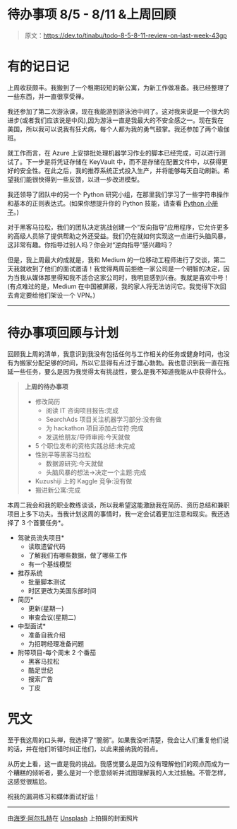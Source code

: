 # 待办事项 8/5 - 8/11 &上周回顾

> 原文：<https://dev.to/tinabu/todo-8-5-8-11-review-on-last-week-43gp>

# 有的记日记

上周收获颇丰。我搬到了一个租期较短的新公寓，为新工作做准备。我已经整理了一些东西，并一直很享受禅。

我还参加了第二次游泳课，现在我能游到游泳池中间了。这对我来说是一个很大的进步(或者我们应该说是中风),因为游泳一直是我最大的不安全感之一。现在我在美国，所以我可以说我有狂犬病，每个人都为我的勇气鼓掌。我还参加了两个瑜伽班。

就工作而言，在 Azure 上安排批处理机器学习作业的脚本已经完成，可以进行测试了。下一步是将凭证存储在 KeyVault 中，而不是存储在配置文件中，以获得更好的安全性。在此之后，我的推荐系统正式投入生产，并将能够每天自动刷新。希望我们能很快得到一些反馈，以进一步改进模型。

我还领导了团队中的另一个 Python 研究小组，在那里我们学习了一些字符串操作和基本的正则表达式。(如果你想提升你的 Python 技能，请查看 [Python 小册子](https://www.pythonmorsels.com/)。)

对于黑客马拉松，我们的团队决定挑战创建一个“反向指导”应用程序，它允许更多的高级人员除了提供帮助之外还受益。我们仍在就如何实现这一点进行头脑风暴，这非常有趣。你指导过别人吗？你会对“逆向指导”感兴趣吗？

但是，我上周最大的成就是，我和 Medium 的一位移动工程师进行了交谈，第二天我就收到了他们的面试邀请！我觉得两周前拒绝一家公司是一个明智的决定，因为当我从媒体那里得知我不适合这家公司时，我明显感到兴奋。我就是喜欢中号！(有点难过的是，Medium 在中国被屏蔽，我的家人将无法访问它。我觉得下次回去肯定要给他们架设一个 VPN。)

* * *

# 待办事项回顾与计划

回顾我上周的清单，我意识到我没有包括任何与工作相关的任务或健身时间，也没有为搬家分配足够的时间，所以它显得有点过于雄心勃勃。我也意识到我一直在拖延一些任务，要么是因为我觉得太有挑战性，要么是我不知道我能从中获得什么。

> **上周的待办事项**
> 
> *   修改简历
>     *   阅读 IT 咨询项目报告:完成
>     *   SearchAds 项目关注机器学习部分:没有做
>     *   为 hackathon 项目添加占位符:完成
>     *   发送给朋友/导师审阅:今天就做
> *   5 个职位发布的资格实践总结:未完成
> *   性别平等黑客马拉松
>     *   数据源研究:今天就做
>     *   头脑风暴的想法->决定一个主题:完成
> *   Kuzushiji 上的 Kaggle 竞争:没有做
> *   搬进新公寓:完成

本周二我会和我的职业教练谈谈，所以我希望这能激励我在简历、资历总结和兼职项目上多下功夫。当我计划这周的事情时，我一定会试着更加注意和现实。我还选择了 3 个首要任务*。

*   驾驶员流失项目*
    *   读取遗留代码
    *   了解我们有哪些数据，做了哪些工作
    *   有一个基线模型
*   推荐系统
    *   批量脚本测试
    *   时区更改为美国东部时间
*   简历*
    *   更新(星期一)
    *   审查会议(星期二)
*   中型面试*
    *   准备自我介绍
    *   为招聘经理准备问题
*   附带项目-每个周末 2 个番茄
    *   黑客马拉松
    *   酷足世纪
    *   搜索广告
    *   丁皮

# 咒文

至于我这周的口头禅，我选择了“脆弱”。如果我没听清楚，我会让人们重复他们说的话，并在他们听错时纠正他们，以此来接纳我的弱点。

从历史上看，这一直是我的挑战。我感觉要么是因为没有理解他们的观点而成为一个糟糕的倾听者，要么是对一个愿意倾听并试图理解我的人太过抵触。不管怎样，这感觉很尴尬。

祝我的漏洞练习和媒体面试好运！

* * *

由[海罗·阿尔扎特](https://unsplash.com/@jairoalzate)在 [Unsplash](https://unsplash.com) 上拍摄的封面照片